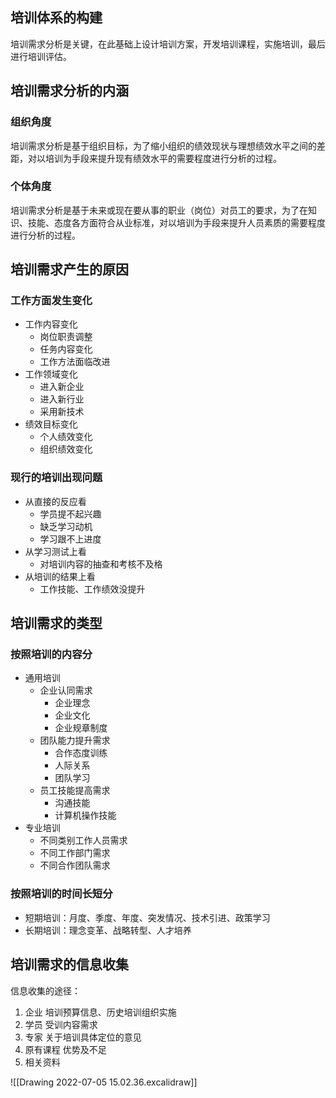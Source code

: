 ## 培训体系的构建
培训需求分析是关键，在此基础上设计培训方案，开发培训课程，实施培训，最后进行培训评估。
## 培训需求分析的内涵
### 组织角度
培训需求分析是基于组织目标，为了缩小组织的绩效现状与理想绩效水平之间的差距，对以培训为手段来提升现有绩效水平的需要程度进行分析的过程。
### 个体角度
培训需求分析是基于未来或现在要从事的职业（岗位）对员工的要求，为了在知识、技能、态度各方面符合从业标准，对以培训为手段来提升人员素质的需要程度进行分析的过程。
## 培训需求产生的原因
### 工作方面发生变化
- 工作内容变化
	- 岗位职责调整
	- 任务内容变化
	- 工作方法面临改进
- 工作领域变化
	- 进入新企业
	- 进入新行业
	- 采用新技术
- 绩效目标变化
	- 个人绩效变化
	- 组织绩效变化
### 现行的培训出现问题
- 从直接的反应看
	- 学员提不起兴趣
	- 缺乏学习动机
	- 学习跟不上进度
- 从学习测试上看
	- 对培训内容的抽查和考核不及格
- 从培训的结果上看
	- 工作技能、工作绩效没提升
## 培训需求的类型
### 按照培训的内容分
- 通用培训
	- 企业认同需求
		- 企业理念
		- 企业文化
		- 企业规章制度
	- 团队能力提升需求
		- 合作态度训练
		- 人际关系
		- 团队学习
	- 员工技能提高需求
		- 沟通技能
		- 计算机操作技能
- 专业培训
	- 不同类别工作人员需求
	- 不同工作部门需求
	- 不同合作团队需求
### 按照培训的时间长短分
- 短期培训：月度、季度、年度、突发情况、技术引进、政策学习
- 长期培训：理念变革、战略转型、人才培养
## 培训需求的信息收集
信息收集的途径：
1. 企业
   培训预算信息、历史培训组织实施
2. 学员
   受训内容需求
3. 专家
   关于培训具体定位的意见
4. 原有课程
   优势及不足
5. 相关资料

![[Drawing 2022-07-05 15.02.36.excalidraw]]